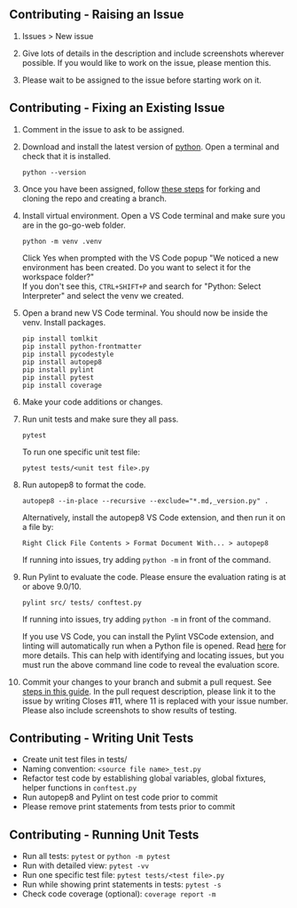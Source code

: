 ## Contributing - Raising an Issue

1. Issues > New issue

2. Give lots of details in the description and include screenshots wherever possible. If you would like to work on the issue, please mention this.

3. Please wait to be assigned to the issue before starting work on it.

## Contributing - Fixing an Existing Issue

1. Comment in the issue to ask to be assigned.

2. Download and install the latest version of [python](https://www.python.org/downloads/). Open a terminal and check that it is installed.

   `python --version`

3. Once you have been assigned, follow [these steps](https://docs.github.com/en/get-started/quickstart/contributing-to-projects) for forking and cloning the repo and creating a branch.

4. Install virtual environment. Open a VS Code terminal and make sure you are in the go-go-web folder.

   `python -m venv .venv`

   Click Yes when prompted with the VS Code popup "We noticed a new environment has been created. Do you want to select it for the workspace folder?" \
   If you don't see this, `CTRL+SHIFT+P` and search for "Python: Select Interpreter" and select the venv we created.

5. Open a brand new VS Code terminal. You should now be inside the venv. Install packages.

   ```
   pip install tomlkit
   pip install python-frontmatter
   pip install pycodestyle
   pip install autopep8
   pip install pylint
   pip install pytest
   pip install coverage
   ```

6. Make your code additions or changes.

7. Run unit tests and make sure they all pass.

   `pytest`

   To run one specific unit test file:

   `pytest tests/<unit test file>.py`

8. Run autopep8 to format the code.

   `autopep8 --in-place --recursive --exclude="*.md,_version.py" .`

   Alternatively, install the autopep8 VS Code extension, and then run it on a file by:

   `Right Click File Contents > Format Document With... > autopep8`

   If running into issues, try adding `python -m` in front of the command.

9. Run Pylint to evaluate the code. Please ensure the evaluation rating is at or above 9.0/10.

   `pylint src/ tests/ conftest.py`

   If running into issues, try adding `python -m` in front of the command.

   If you use VS Code, you can install the Pylint VSCode extension, and linting will automatically run when a Python file is opened. Read [here](https://code.visualstudio.com/docs/python/linting#_run-linting) for more details. This can help with identifying and locating issues, but you must run the above command line code to reveal the evaluation score.

10. Commit your changes to your branch and submit a pull request. See [steps in this guide](https://docs.github.com/en/get-started/quickstart/contributing-to-projects). In the pull request description, please link it to the issue by writing Closes #11, where 11 is replaced with your issue number. Please also include screenshots to show results of testing.

## Contributing - Writing Unit Tests

 - Create unit test files in tests/
 - Naming convention: `<source file name>_test.py`
 - Refactor test code by establishing global variables, global fixtures, helper functions in `conftest.py`
 - Run autopep8 and Pylint on test code prior to commit
 - Please remove print statements from tests prior to commit

## Contributing - Running Unit Tests

 - Run all tests: `pytest` or `python -m pytest`
 - Run with detailed view: `pytest -vv`
 - Run one specific test file: `pytest tests/<test file>.py`
 - Run while showing print statements in tests: `pytest -s`
 - Check code coverage (optional): `coverage report -m`
